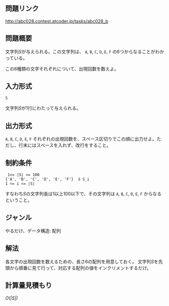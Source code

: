 ## 問題リンク

http://abc028.contest.atcoder.jp/tasks/abc028_b

## 問題概要

文字列*S*が与えられる。この文字列は、
`A`, `B`, `C`, `D`, `E`, `F`
の6つからなることがわかっている。

この6種類の文字それぞれについて、出現回数を数えよ。

## 入力形式
```
S
```
文字列*S*が1行にわたって与えられる。

## 出力形式

`A`, `B`, `C`, `D`, `E`, `F` それぞれの出現回数を、スペース区切りでこの順に出力せよ。ただし、行末にはスペースを入れず、改行をすること。

## 制約条件

```
 1<= |S| <= 100
{'A', 'B', 'C', 'D', 'E', 'F'}  ∋ S_i
1 <= i <= |S|
```
すなわち*S*の文字列長は1以上100以下で、その文字列は
`A`, `B`, `C`, `D`, `E`, `F`
からなるということ。

## ジャンル

やるだけ、データ構造: 配列

## 解法

各文字の出現回数を数えるための、長さ6の配列を用意しておく。
文字列*S*を先頭から順番に見て行って、対応する配列の値をインクリメントするだけ。

## 計算量見積もり
*O(|S|)*
